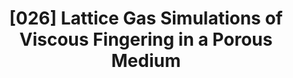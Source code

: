 ---
title: "[026] Lattice Gas Simulations of Viscous Fingering in a Porous Medium"
collection: publications
permalink: /publication/00026
paperurl: 'http://jimlutsko.github.io/files/Fractal_Analysis.pdf'
citation: 'J.F. Lutsko, J-P. Boon, and J.A. Somers, &quot;Lattice Gas Simulations of Viscous Fingering in a Porous Medium&quot;, <i>In Numerical methods for the Simulation of Multiphase and Complex Flows, Springer-Verlag</i>, <strong>0</strong>, 124 (1991)'
---